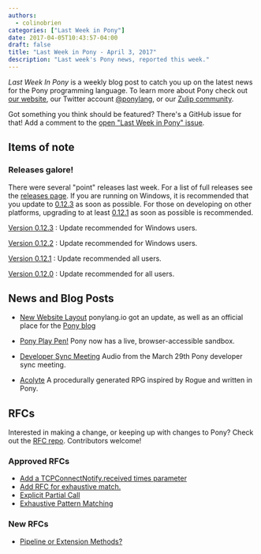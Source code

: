 ```yaml
---
authors:
  - colinobrien
categories: ["Last Week in Pony"]
date: 2017-04-05T10:43:57-04:00
draft: false
title: "Last Week in Pony - April 3, 2017"
description: "Last week's Pony news, reported this week."
---
```

_Last Week In Pony_ is a weekly blog post to catch you up on the latest news for the Pony programming language. To learn more about Pony check out [our website](https://ponylang.io), our Twitter account [@ponylang](https://twitter.com/ponylang), or our [Zulip community](https://ponylang.zulipchat.com).

Got something you think should be featured? There's a GitHub issue for that! Add a comment to the [open "Last Week in Pony" issue](https://github.com/ponylang/ponylang.github.io/issues?q=is%3Aissue+is%3Aopen+label%3Alast-week-in-pony).
<!-- more -->

## Items of note

### Releases galore!

There were several "point" releases last week. For a list of full releases see the [releases page](http://www.ponylang.io/categories/release/). If you are running on Windows, it is recommended that you update to [0.12.3](https://github.com/ponylang/ponyc/releases/tag/0.12.3) as soon as possible. For those on developing on other platforms, upgrading to at least [0.12.1](https://github.com/ponylang/ponyc/releases/tag/0.12.1) as soon as possible is recommended.

[Version 0.12.3](https://github.com/ponylang/ponyc/releases/tag/0.12.3)
: Update recommended for Windows users.

[Version 0.12.2](https://github.com/ponylang/ponyc/releases/tag/0.12.2)
: Update recommended for Windows users.

[Version 0.12.1](https://github.com/ponylang/ponyc/releases/tag/0.12.1)
: Update recommended all users.

[Version 0.12.0](https://github.com/ponylang/ponyc/releases/tag/0.12.0)
: Update recommended for all users.

## News and Blog Posts

- [New Website Layout](http://www.ponylang.io/) ponylang.io got an update, as well as an official place for the [Pony blog](http://www.ponylang.io/blog/)

- [Pony Play Pen!](https://playground.ponylang.io/) Pony now has a live, browser-accessible sandbox.

- [Developer Sync Meeting](https://vimeo.com/915001704) Audio from the March 29th Pony developer sync meeting.

- [Acolyte](https://github.com/jtfmumm/acolyte) A procedurally generated RPG inspired by Rogue and written in Pony.

## RFCs

Interested in making a change, or keeping up with changes to Pony? Check out the [RFC repo](https://github.com/ponylang/rfcs). Contributors welcome!

### Approved RFCs

- [Add a TCPConnectNotify.received times parameter](https://github.com/ponylang/rfcs/pull/85)
- [Add RFC for exhaustive match.](https://github.com/ponylang/rfcs/pull/86)
- [Explicit Partial Call](https://github.com/ponylang/rfcs/pull/82)
- [Exhaustive Pattern Matching](https://github.com/ponylang/rfcs/pull/86)

### New RFCs

- [Pipeline or Extension Methods?](https://github.com/ponylang/rfcs/issues/89)
